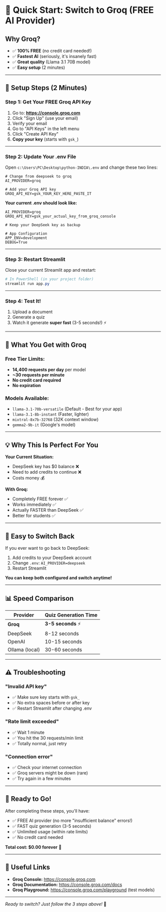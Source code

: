 # 🚀 Quick Start: Switch to Groq (FREE AI Provider)

## Why Groq?

- ✅ **100% FREE** (no credit card needed!)
- ✅ **Fastest AI** (seriously, it's insanely fast)
- ✅ **Great quality** (Llama 3.1 70B model)
- ✅ **Easy setup** (2 minutes)

---

## 📝 Setup Steps (2 Minutes)

### Step 1: Get Your FREE Groq API Key

1. Go to: **https://console.groq.com**
2. Click "Sign Up" (use your email)
3. Verify your email
4. Go to "API Keys" in the left menu
5. Click "Create API Key"
6. **Copy your key** (starts with `gsk_`)

---

### Step 2: Update Your .env File

Open `c:\Users\PC\Desktop\python-INDIA\.env` and change these two lines:

```properties
# Change from deepseek to groq
AI_PROVIDER=groq

# Add your Groq API key
GROQ_API_KEY=gsk_YOUR_KEY_HERE_PASTE_IT
```

**Your current .env should look like:**

```properties
AI_PROVIDER=groq
GROQ_API_KEY=gsk_your_actual_key_from_groq_console

# Keep your DeepSeek key as backup

# App Configuration
APP_ENV=development
DEBUG=True
```

---

### Step 3: Restart Streamlit

Close your current Streamlit app and restart:

```powershell
# In PowerShell (in your project folder)
streamlit run app.py
```

---

### Step 4: Test It!

1. Upload a document
2. Generate a quiz
3. Watch it generate **super fast** (3-5 seconds!) ⚡

---

## 🎯 What You Get with Groq

### Free Tier Limits:

- **14,400 requests per day** per model
- **~30 requests per minute**
- **No credit card required**
- **No expiration**

### Models Available:

- `llama-3.1-70b-versatile` (Default - Best for your app)
- `llama-3.1-8b-instant` (Faster, lighter)
- `mixtral-8x7b-32768` (32K context window)
- `gemma2-9b-it` (Google's model)

---

## 💡 Why This Is Perfect For You

**Your Current Situation:**

- DeepSeek key has $0 balance ❌
- Need to add credits to continue ❌
- Costs money 💰

**With Groq:**

- Completely FREE forever ✅
- Works immediately ✅
- Actually FASTER than DeepSeek ✅
- Better for students ✅

---

## 🔄 Easy to Switch Back

If you ever want to go back to DeepSeek:

1. Add credits to your DeepSeek account
2. Change `.env`: `AI_PROVIDER=deepseek`
3. Restart Streamlit

**You can keep both configured and switch anytime!**

---

## 📊 Speed Comparison

| Provider       | Quiz Generation Time |
| -------------- | -------------------- |
| **Groq**       | **3-5 seconds** ⚡   |
| DeepSeek       | 8-12 seconds         |
| OpenAI         | 10-15 seconds        |
| Ollama (local) | 30-60 seconds        |

---

## ⚠️ Troubleshooting

### "Invalid API key"

- ✅ Make sure key starts with `gsk_`
- ✅ No extra spaces before or after key
- ✅ Restart Streamlit after changing .env

### "Rate limit exceeded"

- ✅ Wait 1 minute
- ✅ You hit the 30 requests/min limit
- ✅ Totally normal, just retry

### "Connection error"

- ✅ Check your internet connection
- ✅ Groq servers might be down (rare)
- ✅ Try again in a few minutes

---

## 🎉 Ready to Go!

After completing these steps, you'll have:

- ✅ FREE AI provider (no more "insufficient balance" errors!)
- ✅ FAST quiz generation (3-5 seconds)
- ✅ Unlimited usage (within rate limits)
- ✅ No credit card needed

**Total cost: $0.00 forever** 🎉

---

## 🔗 Useful Links

- **Groq Console:** https://console.groq.com
- **Groq Documentation:** https://console.groq.com/docs
- **Groq Playground:** https://console.groq.com/playground (test models)

---

_Ready to switch? Just follow the 3 steps above!_ 🚀
